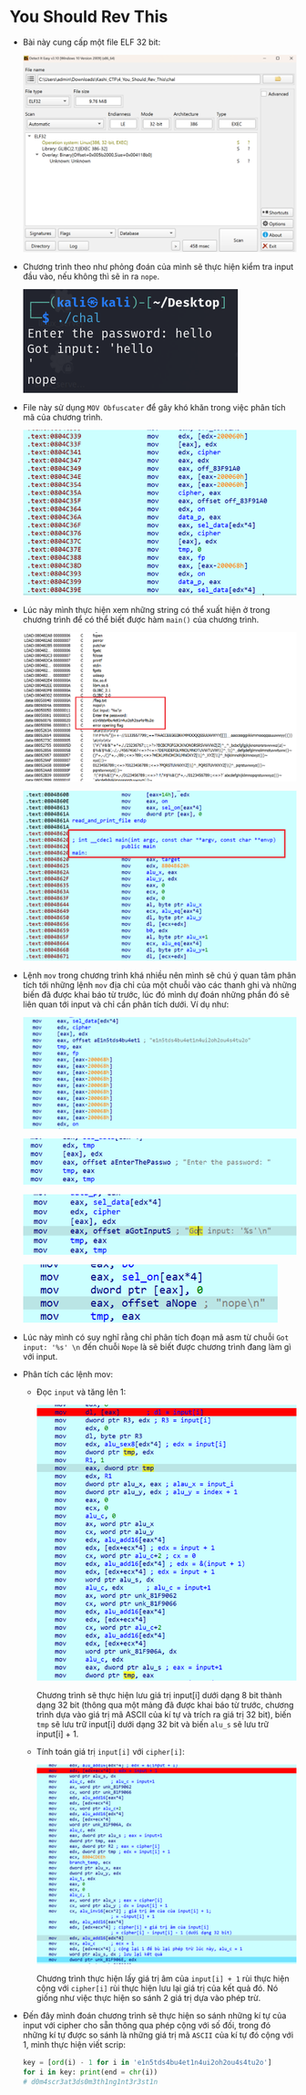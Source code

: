 # You Should Rev This

- Bài này cung cấp một file ELF 32 bit:

    ![alt text](IMG/4/image.png)

- Chương trình theo như phỏng đoán của mình sẽ thực hiện kiểm tra input đầu vào, nếu không thì sẽ in ra `nope`.

    ![alt text](IMG/4/image-7.png)

- File này sử dụng `MOV Obfuscater` để gây khó khăn trong việc phân tích mã của chương trình.

    ![alt text](IMG/4/image-1.png)

- Lúc này mình thực hiện xem những string có thể xuất hiện ở trong chương trình để có thể biết được hàm `main()` của chương trình.

    ![alt text](IMG/4/image-2.png)

    ![alt text](IMG/4/image-3.png)

- Lệnh `mov` trong chương trình khá nhiều nên mình sẽ chú ý quan tâm phân tích tới những lệnh `mov` địa chỉ của một chuỗi vào các thanh ghi và những biến đã được khai báo từ trước, lúc đó mình dự đoán những phần đó sẽ liên quan tới input và chỉ cần phân tích dưới. Ví dụ như:

    ![alt text](IMG/4/image-4.png)

    ![alt text](IMG/4/image-5.png)

    ![alt text](IMG/4/image-6.png)

    ![alt text](IMG/4/image-8.png)

- Lúc này mình có suy nghĩ rằng chỉ phân tích đoạn mã asm từ chuỗi `Got input: '%s' \n` đến chuỗi `Nope` là sẽ biết được chương trình đang làm gì với input.

- Phân tích các lệnh mov:

    - Đọc `input` và tăng lên 1:

        ![alt text](IMG/4/image-9.png)

        Chương trình sẽ thực hiện lưu giá trị input[i] dưới dạng 8 bit thành dạng 32 bit (thông qua một mảng đã được khai báo từ trước, chương trình dựa vào giá trị mã ASCII của kí tự và trích ra giá trị 32 bit), biến `tmp` sẽ lưu trữ input[i] dưới dạng 32 bit và biến `alu_s` sẽ lưu trữ input[i] + 1.

    - Tính toán giá trị `input[i]` với `cipher[i]`:

        ![alt text](IMG/4/image-10.png)

        Chương trình thực hiện lấy giá trị âm của `input[i] + 1` rùi thực hiện cộng với `cipher[i]` rùi thực hiện lưu lại giá trị của kết quả đó. Nó giống như việc thực hiện so sánh 2 giá trị dựa vào phép trừ.

- Đến đây mình đoán chương trình sẽ thực hiện so sánh những kí tự của input với cipher cho sẵn thông qua phép cộng với số đối, trong đó những kí tự được so sánh là những giá trị mã `ASCII` của kí tự đó cộng với 1, mình thực hiện viết scrip:

    ```python
    key = [ord(i) - 1 for i in 'e1n5tds4bu4et1n4ui2oh2ou4s4tu2o']
    for i in key: print(end = chr(i))
    # d0m4scr3at3ds0m3th1ng1nt3r3st1n
    ```

